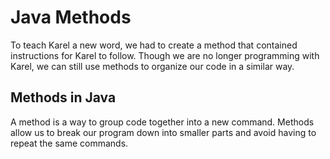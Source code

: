 # Java Methods

To teach Karel a new word, we had to create a method that contained instructions for Karel to follow. Though we are no longer programming with Karel, we can still use methods to organize our code in a similar way.


## Methods in Java

A method is a way to group code together into a new command. Methods allow us to break our program down into smaller parts and avoid having to repeat the same commands.
